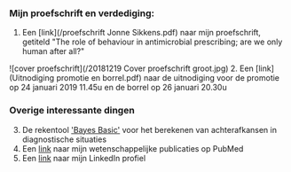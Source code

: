 <!-- # Welkom op de persoonlijke site van Jonne Sikkens -->

### Mijn proefschrift en verdediging:
1. Een [link](/proefschrift Jonne Sikkens.pdf) naar mijn proefschrift, getiteld "The role of behaviour in antimicrobial prescribing; are we only human after all?"

![cover proefschrift](/20181219 Cover proefschrift groot.jpg)
2. Een [link](Uitnodiging promotie en borrel.pdf) naar de uitnodiging voor de promotie op 24 januari 2019 11.45u en de borrel op 26 januari 20.30u

### Overige interessante dingen

3. De rekentool ['Bayes Basic'](https://jonne.shinyapps.io/BayesBasic/) voor het berekenen van achterafkansen in diagnostische situaties
4. Een [link](https://www.ncbi.nlm.nih.gov/pubmed/?term=sikkens%20jj%5BAuthor%5D&cmd=DetailsSearch") naar mijn wetenschappelijke publicaties op PubMed
5. Een [link]("https://www.linkedin.com/in/jonnesikkens/") naar mijn LinkedIn profiel
